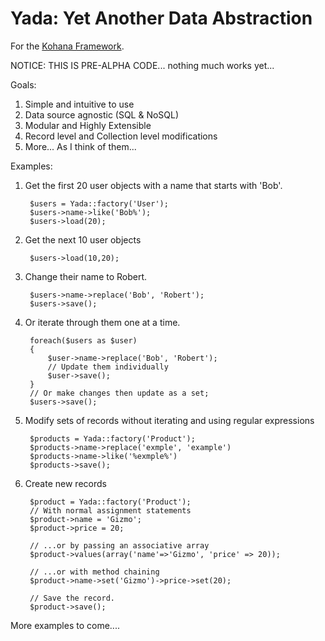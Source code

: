 # Yada: Yet Another Data Abstraction

For the [Kohana Framework](http://kohanaframework.org/).

NOTICE: THIS IS PRE-ALPHA CODE... nothing much works yet...

Goals:

1. Simple and intuitive to use
2. Data source agnostic (SQL & NoSQL) 
3. Modular and Highly Extensible
4. Record level and Collection level modifications
5. More... As I think of them...

Examples:

1. Get the first 20 user objects with a name that starts with 'Bob'.

		$users = Yada::factory('User');
		$users->name->like('Bob%');
		$users->load(20);
		
2. Get the next 10 user objects

		$users->load(10,20);
		
2. Change their name to Robert.

		$users->name->replace('Bob', 'Robert');
		$users->save();
	
3. Or iterate through them one at a time.

		foreach($users as $user)
		{
			$user->name->replace('Bob', 'Robert');
			// Update them individually
			$user->save();
		}
		// Or make changes then update as a set;
		$users->save();

4. Modify sets of records without iterating and using regular expressions

		$products = Yada::factory('Product');
		$products->name->replace('exmple', 'example')
		$products->name->like('%exmple%')
		$products->save();

5. Create new records

		$product = Yada::factory('Product');
		// With normal assignment statements
		$product->name = 'Gizmo';
		$product->price = 20;
		
		// ...or by passing an associative array
		$product->values(array('name'=>'Gizmo', 'price' => 20));
		
		// ...or with method chaining
		$product->name->set('Gizmo')->price->set(20);
		
		// Save the record.
		$product->save();
		


More examples to come....